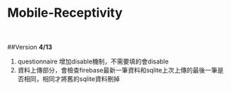 # Mobile-Receptivity<br><br>

##Version
**4/13**<br>
1. questionnaire 增加disable機制，不需要填的會disable
2. 資料上傳部分，會檢查firebase最新一筆資料和sqlite上次上傳的最後一筆是否相同，相同才將舊的sqlite資料刪掉
